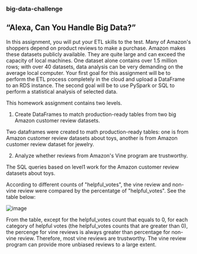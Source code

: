 ### big-data-challenge
## “Alexa, Can You Handle Big Data?”
In this assignment, you will put your ETL skills to the test. Many of Amazon's shoppers depend on product reviews to make a purchase. Amazon makes these datasets publicly available. They are quite large and can exceed the capacity of local machines. One dataset alone contains over 1.5 million rows; with over 40 datasets, data analysis can be very demanding on the average local computer. Your first goal for this assignment will be to perform the ETL process completely in the cloud and upload a DataFrame to an RDS instance. The second goal will be to use PySpark or SQL to perform a statistical analysis of selected data.

This homework assignment contains two levels. 

1. Create DataFrames to match production-ready tables from two big Amazon customer review datasets.

Two dataframes were created to math production-ready tables: one is from Amazon customer review datasets about toys, another is from Amazon customer review dataset for jewelry.


2. Analyze whether reviews from Amazon's Vine program are trustworthy.

The SQL queries based on level1 work for the Amazon customer review datasets about toys.

According to different counts of "helpful_votes", the vine review and non-vine review were compared by the percentatge of "helpful_votes".
See the table below:

![image](https://user-images.githubusercontent.com/100816322/186820808-1f8ad78a-b00a-47e4-9629-0e70a53b4ed5.png)


From the table, except for the helpful_votes count that equals to 0, for each category of helpful votes (the helpful_votes counts that are greater than 0), the percenge for vine reviews is always greater than percentage for non-vine review. Therefore, most vine reviews are trustworthy. The vine review program can provide more unbiased reviews to a large extent. 

